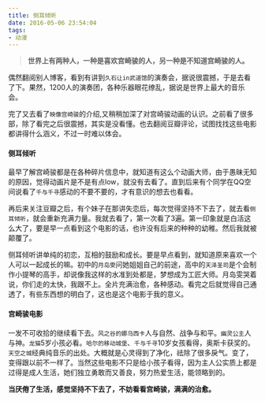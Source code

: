 ```yaml
---
title: 侧耳倾听
date: 2016-05-06 23:54:04
tags:
- 动漫
---
```


> **世界上有两种人，一种是喜欢宫崎骏的人，另一种是不知道宫崎骏的人。**

偶然翻阅别人博客，看到有讲到``久石让in武道馆``的演奏会，据说很震撼，于是去看了下。果然，1200人的演奏团，各种乐器眼花缭乱，据说是世界上最大的音乐会。

完了又去看了``映像宫崎骏``的介绍,又稍稍加深了对宫崎骏动画的认识。之前看了很多部，除了看完之后很震撼，其实是没看懂。也去翻阅豆瓣评论，试图找找这些电影都讲得什么涵义，不过一时难以体会。

#### 侧耳倾听

最早了解宫崎骏都是在各种碎片信息中，就知道有这么个动画大师，由于愚昧无知的原因，觉得动画片是不是有点low，就没有去看了。直到后来有个同学在QQ空间说看了``千与千寻``感动的不要不要的，才有意识的想去也看看。

再后来关注豆瓣之后，有个妹子在那讲失恋后，每次觉得坚持不下去了，就去看``侧耳倾听``，就会重新充满力量。我就去看了，第一次看了3遍。第一印象就是白活这么大了，要是早一点看到这个电影的话，也许没有后来的种种的幼稚。然后我就被颠覆了。

侧耳倾听讲单纯的初恋，互相的鼓励和成长。要是早点看到，就知道原来喜欢一个人可以一起成长的嘛。初中的``月岛雯``问她姐姐自己的前途，高中的``天泽圣司``是个会制作小提琴的高手，却说像我这样的水准到处都是，梦想成为工匠大师。月岛雯哭着说，你们走的太快，我跟不上。全片充满治愈，各种感动。看完之后就觉得自己通透了，有些东西想的明白了，这也是这个电影于我的意义。

#### 宫崎骏电影

一发不可收拾的继续看下去。``风之谷的娜乌西卡``人与自然、战争与和平。`幽灵公主`人与神。`龙猫`5岁小孩必看。`哈尔的移动城堡`、`千与千寻`10岁女孩看得，奥斯卡获奖的。`天空之城`经典纯音乐的出处。大概就是心灵得到了净化，祛除了很多戾气。变了，变得跟以前不一样了。当然这些电影不只是给小孩子看得，因为主人公实质上都是过得是成人生活，她们独立勇敢而又善良，努力热爱生活，能领略到的。

 **当厌倦了生活，感觉坚持不下去了，不妨看看宫崎骏，满满的治愈。**
